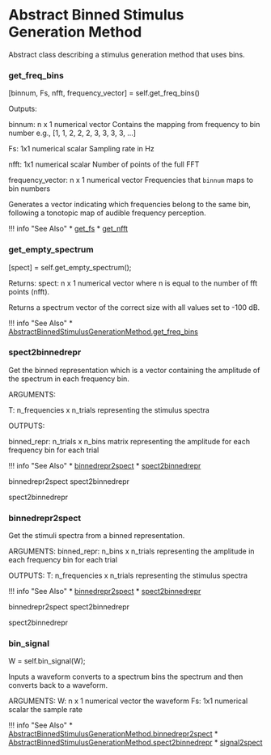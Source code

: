 # Abstract Binned Stimulus Generation Method 
 
Abstract class describing a stimulus generation method that uses bins.

### get_freq_bins

[binnum, Fs, nfft, frequency_vector] = self.get_freq_bins()  

Outputs:

binnum: n x 1 numerical vector
Contains the mapping from frequency to bin number
e.g., [1, 1, 2, 2, 2, 3, 3, 3, 3, ...]

Fs: 1x1 numerical scalar
Sampling rate in Hz

nfft: 1x1 numerical scalar
Number of points of the full FFT

frequency_vector: n x 1 numerical vector
Frequencies that `binnum` maps to bin numbers

Generates a vector indicating
which frequencies belong to the same bin,
following a tonotopic map of audible frequency perception.



!!! info "See Also"
    * [get_fs](../AbstractStimulusGenerationMethod/AbstractStimulusGenerationMethod.get_fs)
    * [get_nfft](../AbstractStimulusGenerationMethod/AbstractStimulusGenerationMethod.get_nfft)





### get_empty_spectrum

[spect] = self.get_empty_spectrum();

Returns:
spect: n x 1 numerical vector
where n is equal to the number of fft points (nfft).

Returns a spectrum vector of the correct size
with all values set to -100 dB.



!!! info "See Also"
    * [AbstractBinnedStimulusGenerationMethod.get_freq_bins](../AbstractBinnedStimulusGenerationMethod/#get_freq_bins)





### spect2binnedrepr

Get the binned representation
which is a vector containing the amplitude
of the spectrum in each frequency bin.

ARGUMENTS:

T: n_frequencies x n_trials
representing the stimulus spectra

OUTPUTS:

binned_repr: n_trials x n_bins matrix
representing the amplitude for each frequency bin
for each trial



!!! info "See Also"
    * [binnedrepr2spect](../../utils/#binnedrepr2spect)
    * [spect2binnedrepr](../../utils/#spect2binnedrepr)





binnedrepr2spect
spect2binnedrepr





spect2binnedrepr





### binnedrepr2spect

Get the stimuli spectra from a binned representation.

ARGUMENTS:
binned_repr: n_bins x n_trials
representing the amplitude in each frequency bin
for each trial

OUTPUTS:
T: n_frequencies x n_trials
representing the stimulus spectra



!!! info "See Also"
    * [binnedrepr2spect](../../utils/#binnedrepr2spect)
    * [spect2binnedrepr](../../utils/#spect2binnedrepr)





binnedrepr2spect
spect2binnedrepr





spect2binnedrepr





### bin_signal

W = self.bin_signal(W);

Inputs a waveform
converts to a spectrum
bins the spectrum
and then converts back to a waveform.

ARGUMENTS:
W: n x 1 numerical vector
the waveform
Fs: 1x1 numerical scalar
the sample rate



!!! info "See Also"
    * [AbstractBinnedStimulusGenerationMethod.binnedrepr2spect](../AbstractBinnedStimulusGenerationMethod/#binnedrepr2spect)
    * [AbstractBinnedStimulusGenerationMethod.spect2binnedrepr](../AbstractBinnedStimulusGenerationMethod/#spect2binnedrepr)
    * [signal2spect](../../utils/#signal2spect)



